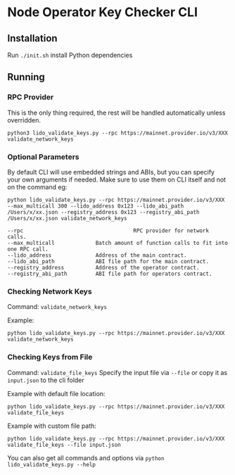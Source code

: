 # Node Operator Key Checker CLI

## Installation

Run `./init.sh` install Python dependencies

## Running

### RPC Provider

This is the only thing required, the rest will be handled automatically unless overridden.

```
python3 lido_validate_keys.py --rpc https://mainnet.provider.io/v3/XXX validate_network_keys
```

### Optional Parameters

By default CLI will use embedded strings and ABIs, but you can specify your own arguments if needed. Make sure to use them on CLI itself and not on the command eg:

```
python lido_validate_keys.py --rpc https://mainnet.provider.io/v3/XXX --max_multicall 300 --lido_address 0x123 --lido_abi_path /Users/x/xx.json --registry_address 0x123 --registry_abi_path /Users/x/xx.json validate_network_keys
```

```
--rpc                                   RPC provider for network calls.
--max_multicall				Batch amount of function calls to fit into one RPC call.
--lido_address				Address of the main contract.
--lido_abi_path				ABI file path for the main contract.
--registry_address			Address of the operator contract.
--registry_abi_path			ABI file path for operators contract.
```

### Checking Network Keys

Command: `validate_network_keys`

Example:

```
python lido_validate_keys.py --rpc https://mainnet.provider.io/v3/XXX validate_network_keys
```

### Checking Keys from File

Command: `validate_file_keys`
Specify the input file via `--file` or copy it as `input.json` to the cli folder

Example with default file location:

```
python lido_validate_keys.py --rpc https://mainnet.provider.io/v3/XXX validate_file_keys
```

Example with custom file path:

```
python lido_validate_keys.py --rpc https://mainnet.provider.io/v3/XXX validate_file_keys --file input.json
```

You can also get all commands and options via `python lido_validate_keys.py --help`
